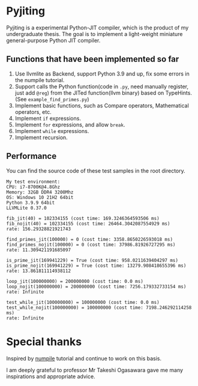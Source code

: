 # Pyjiting

Pyjiting is a experimental Python-JIT compiler, which is the product of my undergraduate thesis. The goal is to implement a light-weight miniature general-purpose Python JIT compiler.

## Functions that have been implemented so far

1. Use llvmlite as Backend, support Python 3.9 and up, fix some errors in the numpile tutorial.
2. Support calls the Python function(code in `.py`, need manually register, just add `@reg`) from the JITed function(llvm binary) based on TypeHints. (See `example_find_primes.py`)
3. Implement basic functions, such as Compare operators, Mathematical operators, etc.
4. Implement `if` expressions.
5. Implement `for` expressions, and allow `break`.
6. Implement `while` expressions.
7. Implement recursion.


## Performance

You can find the source code of these test samples in the root directory.

```
My test environment:
CPU: i7-8700K@4.8Ghz
Memory: 32GB DDR4 3200Mhz
OS: Windows 10 21H2 64bit
Python 3.9.9 64bit
LLVMLite 0.37.0
```

```
fib_jit(40) = 102334155 (cost time: 169.3246364593506 ms)
fib_nojit(40) = 102334155 (cost time: 26464.3042087554929 ms)
rate: 156.29328821921743

find_primes_jit(100000) = 0 (cost time: 3358.8650226593018 ms)
find_primes_nojit(100000) = 0 (cost time: 37986.81926727295 ms)
rate: 11.309421191685097

is_prime_jit(169941229) = True (cost time: 958.0211639404297 ms)
is_prime_nojit(169941229) = True (cost time: 13279.908418655396 ms)
rate: 13.861811114938112

loop_jit(100000000) = 200000000 (cost time: 0.0 ms)
loop_nojit(100000000) = 200000000 (cost time: 7256.179332733154 ms)
rate: Infinite

test_while_jit(100000000) = 100000000 (cost time: 0.0 ms)
test_while_nojit(100000000) = 100000000 (cost time: 7198.246292114258 ms)
rate: Infinite
```

# Special thanks

Inspired by [numpile](https://dev.stephendiehl.com/numpile/) tutorial and continue to work on this basis.

I am deeply grateful to professor Mr Takeshi Ogasawara gave me many inspirations and appropriate advice.
